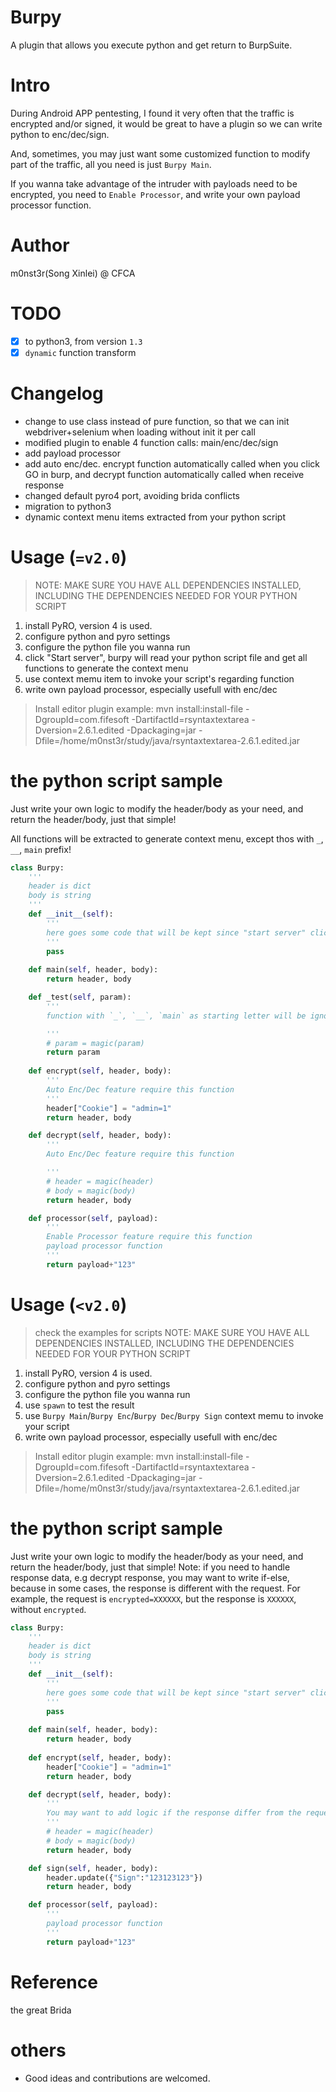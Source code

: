 # Burpy
A plugin that allows you execute python and get return to BurpSuite.

# Intro
During Android APP pentesting, I found it very often that the traffic is encrypted and/or signed, it would be great to have a plugin so we can write python to enc/dec/sign.

And, sometimes, you may just want some customized function to modify part of the traffic, all you need is just `Burpy Main`.

If you wanna take advantage of the intruder with payloads need to be encrypted, you need to `Enable Processor`, and write your own payload processor function.

# Author
m0nst3r(Song Xinlei) @ CFCA

# TODO
- [x] to python3, from version `1.3`
- [x] `dynamic` function transform

# Changelog
- change to use class instead of pure function, so that we can init webdriver+selenium when loading without init it per call
- modified plugin to enable 4 function calls: main/enc/dec/sign
- add payload processor
- add auto enc/dec. encrypt function automatically called when you click GO in burp, and decrypt function automatically called when receive response
- changed default pyro4 port, avoiding brida conflicts
- migration to python3
- dynamic context menu items extracted from your python script

# Usage (`=v2.0`)
> NOTE: MAKE SURE YOU HAVE ALL DEPENDENCIES INSTALLED, INCLUDING THE DEPENDENCIES NEEDED FOR YOUR PYTHON SCRIPT

1. install PyRO, version 4 is used.
2. configure python and pyro settings
3. configure the python file you wanna run
4. click "Start server", burpy will read your python script file and get all functions to generate the context menu
5. use context memu item to invoke your script's regarding function
6. write own payload processor, especially usefull with enc/dec

> Install editor plugin example: mvn install:install-file -DgroupId=com.fifesoft -DartifactId=rsyntaxtextarea -Dversion=2.6.1.edited -Dpackaging=jar -Dfile=/home/m0nst3r/study/java/rsyntaxtextarea-2.6.1.edited.jar

# the python script sample
Just write your own logic to modify the header/body as your need, and return the header/body, just that simple!

All functions will be extracted to generate context menu, except thos with `_`, `__`, `main` prefix!

```python
class Burpy:
    '''
    header is dict
    body is string
    '''
    def __init__(self):
        '''
        here goes some code that will be kept since "start server" clicked, for example, webdriver, which usually takes long time to init
        '''
        pass
        
    def main(self, header, body):
        return header, body

    def _test(self, param):
        '''
        function with `_`, `__`, `main` as starting letter will be ignored for context menu

        '''
        # param = magic(param)
        return param
    
    def encrypt(self, header, body):
        '''
        Auto Enc/Dec feature require this function
        '''
        header["Cookie"] = "admin=1"
        return header, body

    def decrypt(self, header, body):
        '''
        Auto Enc/Dec feature require this function

        '''
        # header = magic(header)
        # body = magic(body)
        return header, body

    def processor(self, payload):
        '''
        Enable Processor feature require this function
        payload processor function
        '''
        return payload+"123"
```

# Usage (`<v2.0`)

> check the examples for scripts
> NOTE: MAKE SURE YOU HAVE ALL DEPENDENCIES INSTALLED, INCLUDING THE DEPENDENCIES NEEDED FOR YOUR PYTHON SCRIPT

1. install PyRO, version 4 is used.
2. configure python and pyro settings
3. configure the python file you wanna run
4. use `spawn` to test the result
5. use `Burpy Main`/`Burpy Enc`/`Burpy Dec`/`Burpy Sign` context memu to invoke your script
6. write own payload processor, especially usefull with enc/dec

> Install editor plugin example: mvn install:install-file -DgroupId=com.fifesoft -DartifactId=rsyntaxtextarea -Dversion=2.6.1.edited -Dpackaging=jar -Dfile=/home/m0nst3r/study/java/rsyntaxtextarea-2.6.1.edited.jar

# the python script sample
Just write your own logic to modify the header/body as your need, and return the header/body, just that simple!
Note: if you need to handle response data, e.g decrypt response, you may want to write if-else, because in some cases, the response is different with the request. For example, the request is `encrypted=XXXXXX`, but the response is `XXXXXX`, without `encrypted`. 
```python
class Burpy:
    '''
    header is dict
    body is string
    '''
    def __init__(self):
        '''
        here goes some code that will be kept since "start server" clicked, for example, webdriver, which usually takes long time to init
        '''
        pass
        
    def main(self, header, body):
        return header, body
    
    def encrypt(self, header, body):
        header["Cookie"] = "admin=1"
        return header, body

    def decrypt(self, header, body):
        '''
        You may want to add logic if the response differ from the request, for example in the request, the encrypted data is followed after "data=", but in the response, the whole response body is encrypted data, without "data="
        '''
        # header = magic(header)
        # body = magic(body)
        return header, body

    def sign(self, header, body):
        header.update({"Sign":"123123123"})
        return header, body

    def processor(self, payload):
        '''
        payload processor function
        '''
        return payload+"123"
```

# Reference
the great Brida

# others
- Good ideas and contributions are welcomed.
